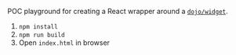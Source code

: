 POC playground for creating a React wrapper around a [`dojo/widget`](https://github.com/dojo/widgets).

1. `npm install`
1. `npm run build`
1. Open `index.html` in browser
